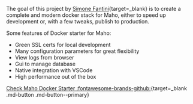 The goal of this project by
[Simone Fantini](https://www.linkedin.com/in/simonedanielefantini){target=_blank}
is to create a complete and modern docker stack for Maho, either to speed up development
or, with a few tweaks, publish to production.

Some features of Docker starter for Maho:

- Green SSL certs for local development
- Many configuration parameters for great flexibility
- View logs from browser
- Gui to manage database
- Native integration with VSCode
- High performance out of the box

[Check Maho Docker Starter :fontawesome-brands-github:](https://github.com/x86fantini/mahocommerce-docker-starter){target=_blank .md-button .md-button--primary}